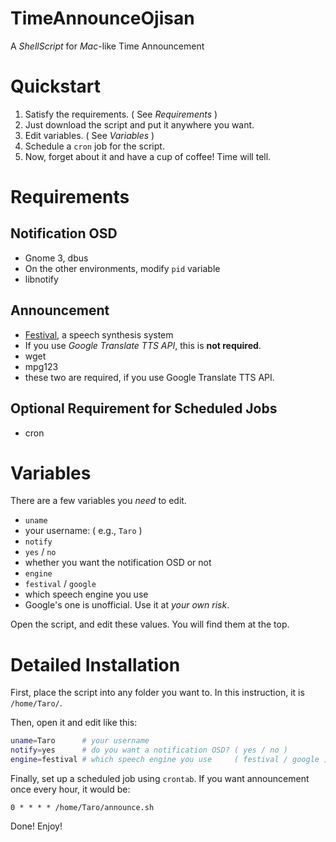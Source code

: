 TimeAnnounceOjisan
==================

A *ShellScript* for *Mac*-like Time Announcement

# Quickstart

1. Satisfy the requirements. ( See *Requirements* )
2. Just download the script and put it anywhere you want.
3. Edit variables. ( See *Variables* )
4. Schedule a `cron` job for the script.
5. Now, forget about it and have a cup of coffee! Time will tell.


# Requirements

## Notification OSD

- Gnome 3, dbus
 - On the other environments, modify `pid` variable
- libnotify

## Announcement

- [Festival][festival], a speech synthesis system
 - If you use *Google Translate TTS API*, this is **not required**.
- wget
- mpg123
 - these two are required, if you use Google Translate TTS API.

## Optional Requirement for Scheduled Jobs
- cron

[festival]: https://wiki.archlinux.org/index.php/Festival "Festival - ArchWiki"


# Variables

There are a few variables you *need* to edit.

- `uname` 
 - your username: ( e.g., `Taro` )
- `notify`
 - `yes` / `no`
 - whether you want the notification OSD or not
- `engine`
 - `festival` / `google`
 - which speech engine you use
 - Google's one is unofficial. Use it at *your own risk*.

Open the script, and edit these values. You will find them at the top.


# Detailed Installation

First, place the script into any folder you want to. In this instruction, it is `/home/Taro/`.

Then, open it and edit like this:


```sh
uname=Taro      # your username
notify=yes      # do you want a notification OSD? ( yes / no )
engine=festival # which speech engine you use     ( festival / google )
```

Finally, set up a scheduled job using `crontab`. If you want announcement once every hour, it would be:

```
0 * * * * /home/Taro/announce.sh
```

Done! Enjoy!

